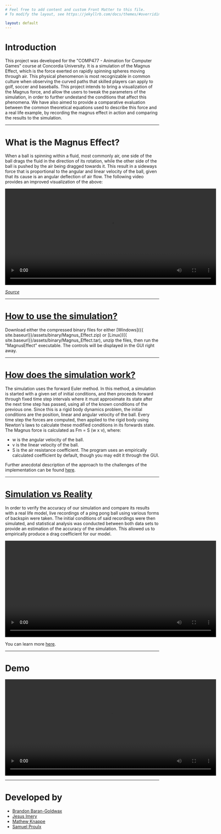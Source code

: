 ```yaml
---
# Feel free to add content and custom Front Matter to this file.
# To modify the layout, see https://jekyllrb.com/docs/themes/#overriding-theme-defaults

layout: default
---
```


# Introduction

This project was developed for the "COMP477 - Animation for Computer Games" course at Concordia University.
It is a simulation of the Magnus Effect, which is the force exerted on rapidly spinning spheres moving through air.
This physical phenomenon is most recognizable in common culture when observing the curved paths that skilled players
can apply to golf, soccer and baseballs. This project intends to bring a visualization of the Magnus force, and allow
the users to tweak the parameters of the simulation, in order to further undestand the conditions that affect this phenomena.
We have also aimed to provide a comparative evaluation between the common theoretical equations used to describe this
force and a real life example, by recording the magnus effect in action and comparing the results to the simulation.

* * *

# What is the Magnus Effect?

When a ball is spinning within a fluid, most commonly air, one side of the ball drags the fluid in the direction of
its rotation, while the other side of the ball is pushed by the air being dragged towards it. This result in a
sideways force that is proportional to the angular and linear velocity of the ball, given that its cause is an angular
deflection of air flow. The following video provides an improved visualization of the above:

<video controls width="690" height="315">
	<source src="{{site.baseurl}}assets/video/magnus-effect-explanation.webm" type="video/webm">
</video>

_[Source](https://youtu.be/2OSrvzNW9FE)_

* * *

# [How to use the simulation?](./howTo)

Download either the compressed binary files for either [Windows]({{ site.baseurl}}/assets/binary/Magnus_Effect.zip) or 
[Linux]({{ site.baseurl}}/assets/binary/Magnus_Effect.tar), unzip the files, then run the "MagnusEffect" executable. 
The controls will be displayed in the GUI right away. 

* * *

# [How does the simulation work?](./implementation)

The simulation uses the forward Euler method. In this method, a simulation is started with a given set of initial conditions, 
and then proceeds forward through fixed time step intervals where it must approximate its state after the next time step has 
passed, using all of the known conditions of the previous one. Since this is a rigid body dynamics problem, the initial conditions 
are the position, linear and angular velocity of the ball. Every time step the forces are computed, then applied to the rigid body 
using Newton's laws to calculate these modified conditions in its forwards state. The Magnus force is calculated as Fm = S (w x v), 
where:

* w is the angular velocity of the ball.
* v is the linear velocity of the ball.
* S is the air resistance coefficient. The program uses an empirically calculated coefficient by default, though you may edit it 
through the GUI.

Further anecdotal description of the approach to the challenges of the implementation can be found [here](./implementation).

* * *

# [Simulation vs Reality](./comparison)

In order to verify the accuracy of our simulation and compare its results with a real life model, live recordings of a ping pong ball 
using various forms of backspin were taken. The initial conditions of said recordings were then simulated, and statistical analysis 
was conducted between both data sets to provide an estimation of the accuracy of the simulation. This allowed us to empirically produce
a drag coefficient for our model.

<video controls width="690" height="315">
	<source src="{{site.baseurl}}assets/video/comparison.webm" type="video/webm">
</video>

You can learn more [here](./comparison).

* * *

# Demo

<video controls width="690" height="315">
	<source src="{{site.baseurl}}assets/video/demo.webm" type="video/webm">
</video>

* * *

# Developed by

* [Brandon Baran-Goldwax](https://github.com/BGoldwax)
* [Jesus Imery](https://github.com/Yisas)
* [Mathew Knappe](https://github.com/MatKnappe)
* [Samuel Proulx](https://github.com/proulxsamuel)